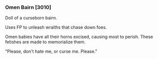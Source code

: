### Omen Bairn [3010]

Doll of a curseborn bairn.

Uses FP to unleash wraiths that chase down foes.

Omen babies have all their horns excised, causing most to perish. These fetishes are made to memorialize them.

"Please, don't hate me, or curse me. Please."